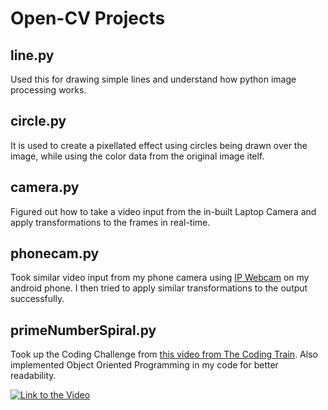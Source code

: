 # Open-CV Projects

## line.py
Used this for drawing simple lines and understand how python image processing works.

## circle.py
It is used to create a pixellated effect using circles being drawn over the image, while using the color data from the original image itelf.

## camera.py
Figured out how to take a video input from the in-built Laptop Camera and apply transformations to the frames in real-time.

## phonecam.py
Took similar video input from my phone camera using [IP Webcam](https://play.google.com/store/apps/details?id=com.pas.webcam) on my android phone. I then tried to apply similar transformations to the output successfully.

## primeNumberSpiral.py
Took up the Coding Challenge from [this video from The Coding Train](https://www.youtube.com/watch?v=a35KWEjRvc0). Also implemented Object Oriented Programming in my code for better readability.

[![Link to the Video](https://img.youtube.com/vi/a35KWEjRvc0/0.jpg)](https://www.youtube.com/watch?v=a35KWEjRvc0)
